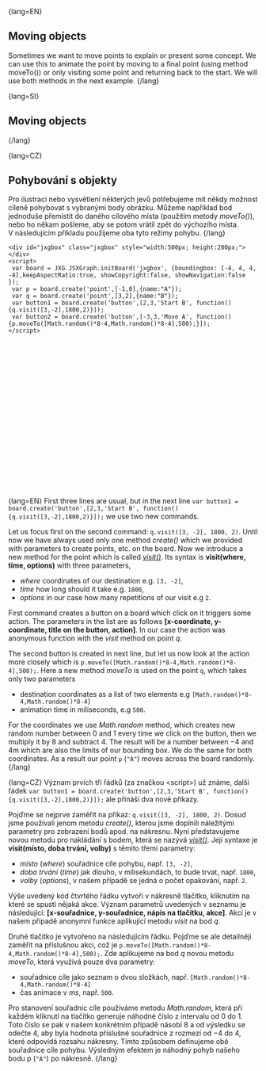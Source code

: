 {lang=EN}
## Moving objects

Sometimes we want to move points to explain or present some concept. We can use this to animate the point by moving to a
final point (using method moveTo()) or only visiting some point and returning back to the start.
We will use both methods in the next example.
{/lang}

{lang=SI}
## Moving objects
{/lang}

{lang=CZ}
## Pohybování s objekty

Pro ilustraci nebo vysvětlení některých jevů potřebujeme mít někdy možnost cíleně pohybovat s&nbsp;vybranými body obrázku. 
Můžeme například bod jednoduše přemístit do daného cílového místa (použitím metody *moveTo()*), nebo ho někam pošleme, aby se 
potom vrátil zpět do výchozího místa.
V&nbsp;následujícím příkladu použijeme oba tyto režimy pohybu.
{/lang}

```JS
<div id="jxgbox" class="jxgbox" style="width:500px; height:200px;"></div>
<script>
 var board = JXG.JSXGraph.initBoard('jxgbox', {boundingbox: [-4, 4, 4, -4],keepAspectRatio:true, showCopyright:false, showNavigation:false });
 var p = board.create('point',[-1,0],{name:"A"});
 var q = board.create('point',[3,2],{name:"B"});
 var button1 = board.create('button',[2,3,'Start B', function(){q.visit([3,-2],1800,2)}]);
 var button2 = board.create('button',[-3,3,'Move A', function(){p.moveTo([Math.random()*8-4,Math.random()*8-4],500);}]);
</script>
```

<div id="jxgbox" class="jxgbox" style="width:300px; height:300px; margin:auto"></div>
<script>
 var board = JXG.JSXGraph.initBoard('jxgbox', {boundingbox: [-4, 4, 4, -4],keepAspectRatio:true, showCopyright:false, showNavigation:false });
 var p = board.create('point',[-1,0],{name:"A"});
 var q = board.create('point',[3,2],{name:"B"});
 var button1 = board.create('button',[2,3,'Start B', function(){q.visit([3,-2],1800,2)}]);
 var button2 = board.create('button',[-3,3,'Move A', function(){p.moveTo([Math.random()*8-4,Math.random()*8-4],500);}]);
</script>


{lang=EN}
First three lines are usual, but in the next line `var button1 = board.create('button',[2,3,'Start B', function(){q.visit([3,-2],1800,2)}]);` we use 
two new commands. 

Let us focus first on the second command: `q.visit([3, -2], 1800, 2)`. Until now we have always 
used only one method _create()_ which we provided with parameters to create points, etc. on the board. Now we introduce 
a new method for the point which is called [_visit()_](https://jsxgraph.org/docs/symbols/JXG.CoordsElement.html#visit).
Its syntax is __visit(where, time, options)__ with three parameters,
 * _where_ coordinates of our destination e.g. `[3, -2]`,
 * _time_ how long should it take e.g. `1800`,
 * _options_ in our case how many repetitions of our visit e.g `2`. 
 
 First command creates a button on a board which click on it triggers some action. The parameters in the list are as follows
 __[x-coordinate, y-coordinate, title on the button, action]__. In our case the action was anonymous function with the 
 _visit_ method on point _q_.
 
 The second button is created in next line, but let us now look at the action more closely which is `p.moveTo([Math.random()*8-4,Math.random()*8-4],500);`.
 Here a new method _moveTo_ is used on the point `q`, which takes only two parameters
* destination coordinates as a list of two elements e.g  `[Math.random()*8-4,Math.random()*8-4]`
* animation time in miliseconds, e.g `500`.

For the coordinates we use _Math.random_ method, which  creates new random number between 0 and 1 every time we click on the button,
then we multiply it by $8$ and subtract $4$. The result will be a number between $-4$ and $4$m which are also the limits of our bounding box.
We do the same for both coordinates. As a result our point `p` (`"A"`) moves across the board randomly. 
{/lang}

 
{lang=CZ}
Význam prvích tří řádků (za značkou \<script\>) už známe, další řádek `var button1 = board.create('button',[2,3,'Start B', function(){q.visit([3,-2],1800,2)}]);` ale přináší 
dva nové příkazy. 

Pojďme se nejprve zaměřit na příkaz: `q.visit([3, -2], 1800, 2)`. Dosud jsme používali jenom metodu _create()_,
kterou jsme doplnili náležitými parametry pro zobrazení bodů apod. na nákresnu. Nyní představujeme novou metodu
pro nakládání s bodem, která se nazývá [_visit()_](https://jsxgraph.org/docs/symbols/JXG.CoordsElement.html#visit).
Její syntaxe je __visit(místo, doba trvání, volby)__ s těmito třemi parametry:
 * _místo_ (_where_) souřadnice cíle pohybu, např. `[3, -2]`,
 * _doba trvání_ (_time_) jak dlouho, v milisekundách, to bude trvat, např. `1800`,
 * _volby_ (_options_), v našem případě se jedná o počet opakování, např. `2`. 
 
 Výše uvedený kód čtvrtého řádku vytvoří v nákresně tlačítko, kliknutím na které se spustí nějaká akce. 
 Význam parametrů uvedených v seznamu je následující: 
 __[x-souřadnice, y-souřadnice, nápis na tlačítku, akce]__. Akcí je v našem případě anonymní funkce
 aplikující metodu _visit_ na bod _q_.
 
 Druhé tlačítko je vytvořeno na následujícím řádku. Pojďme se ale detailněji zaměřit na příslušnou akci, což je `p.moveTo([Math.random()*8-4,Math.random()*8-4],500);`.
 Zde aplikujeme na bod _q_ novou metodu _moveTo_, která využívá pouze dva parametry:
* souřadnice cíle jako seznam o dvou složkách, např. `[Math.random()*8-4,Math.random()*8-4]`
* čas animace v *ms*, např. `500`.

Pro stanovení souřadnic cíle používáme metodu _Math.random_, která při každém kliknutí na tlačítko
generuje náhodné číslo z intervalu od 0 do 1. Toto číslo se pak v našem konkrétním případě násobí $8$ a od výsledku 
se odečte $4$, aby byla hodnota příslušné souřadnice z rozmezí od $-4$ do $4$, které odpovídá rozsahu nákresny.
Tímto způsobem definujeme obě souřadnice cíle pohybu. Výsledným efektem je náhodný pohyb našeho bodu p (`"A"`) po nákresně. 
{/lang}

